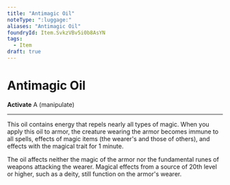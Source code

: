 ```yaml
---
title: "Antimagic Oil"
noteType: ":luggage:"
aliases: "Antimagic Oil"
foundryId: Item.SvkzVBv5i0b8AsYN
tags:
  - Item
draft: true
---
```


# Antimagic Oil

**Activate** A (manipulate)

* * *

This oil contains energy that repels nearly all types of magic. When you apply this oil to armor, the creature wearing the armor becomes immune to all spells, effects of magic items (the wearer's and those of others), and effects with the magical trait for 1 minute.

The oil affects neither the magic of the armor nor the fundamental runes of weapons attacking the wearer. Magical effects from a source of 20th level or higher, such as a deity, still function on the armor's wearer.
